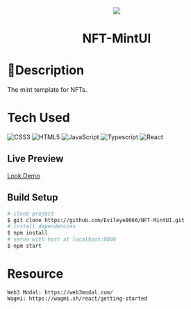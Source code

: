 <div align="center">
  <img src="https://user-images.githubusercontent.com/6915577/206760017-a6f4cb34-b5a9-46dc-9d4b-ebc1c767ca8a.jpg">
  <h1>NFT-MintUI</h1>
</div>
<h1>🌈Description</h1>

The mint template for NFTs.

# Tech Used

![CSS3](https://img.shields.io/badge/css3-%231572B6.svg?style=for-the-badge&logo=css3&logoColor=white)
![HTML5](https://img.shields.io/badge/html5-%23E34F26.svg?style=for-the-badge&logo=html5&logoColor=white)
![JavaScript](https://img.shields.io/badge/javascript-%23323330.svg?style=for-the-badge&logo=javascript&logoColor=%23F7DF1E)
![Typescript](https://img.shields.io/badge/typescript-CA4245?style=for-the-badge&logo=typescript&logoColor=white)
![React](https://img.shields.io/badge/react-%2320232a.svg?style=for-the-badge&logo=react&logoColor=%2361DAFB)

## Live Preview

[Look Demo](https://nft-mint-ui-eight.vercel.app/)

## Build Setup

```bash
# clone project
$ git clone https://github.com/Evileye0666/NFT-MintUI.git
# install dependencies
$ npm install
# serve with host at localhost:8000
$ npm start
```

# Resource

    Web3 Modal: https://web3modal.com/
    Wagmi: https://wagmi.sh/react/getting-started

